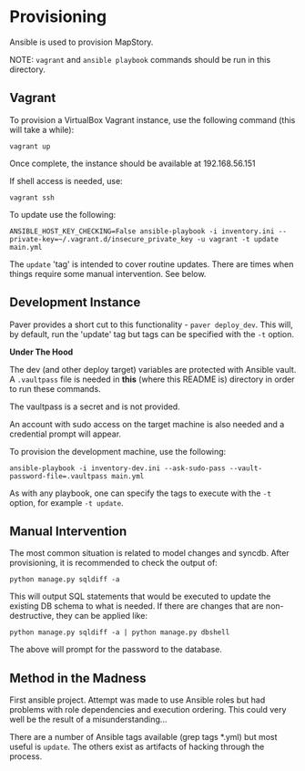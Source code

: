 Provisioning
============

Ansible is used to provision MapStory.

NOTE: `vagrant` and `ansible playbook` commands should be run in this directory.

Vagrant
-------

To provision a VirtualBox Vagrant instance, use the following command (this will take a while):

    vagrant up

Once complete, the instance should be available at 192.168.56.151

If shell access is needed, use:

    vagrant ssh

To update use the following:

    ANSIBLE_HOST_KEY_CHECKING=False ansible-playbook -i inventory.ini --private-key=~/.vagrant.d/insecure_private_key -u vagrant -t update main.yml

The `update` 'tag' is intended to cover routine updates. There are times when things require some manual intervention. See below.

Development Instance
--------------------

Paver provides a short cut to this functionality - `paver deploy_dev`. This will, by default, run the 'update' tag but tags can be specified with the `-t` option.

**Under The Hood**

The dev (and other deploy target) variables are protected with Ansible vault. A `.vaultpass` file is needed in **this** (where this README is) directory in order to run these commands.

The vaultpass is a secret and is not provided.

An account with sudo access on the target machine is also needed and a credential prompt will appear.

To provision the development machine, use the following:

    ansible-playbook -i inventory-dev.ini --ask-sudo-pass --vault-password-file=.vaultpass main.yml

As with any playbook, one can specify the tags to execute with the `-t` option, for example `-t update`.

Manual Intervention
-------------------

The most common situation is related to model changes and syncdb. After provisioning, it is recommended to check the output of:

    python manage.py sqldiff -a

This will output SQL statements that would be executed to update the existing DB schema to what is needed. If there are changes that are non-destructive, they can be applied like:

    python manage.py sqldiff -a | python manage.py dbshell

The above will prompt for the password to the database.

Method in the Madness
---------------------

First ansible project. Attempt was made to use Ansible roles but had problems with role dependencies and execution ordering. This could very well be the result of a misunderstanding...

There are a number of Ansible tags available (grep tags *.yml) but most useful is `update`. The others exist as artifacts of hacking through the process.
